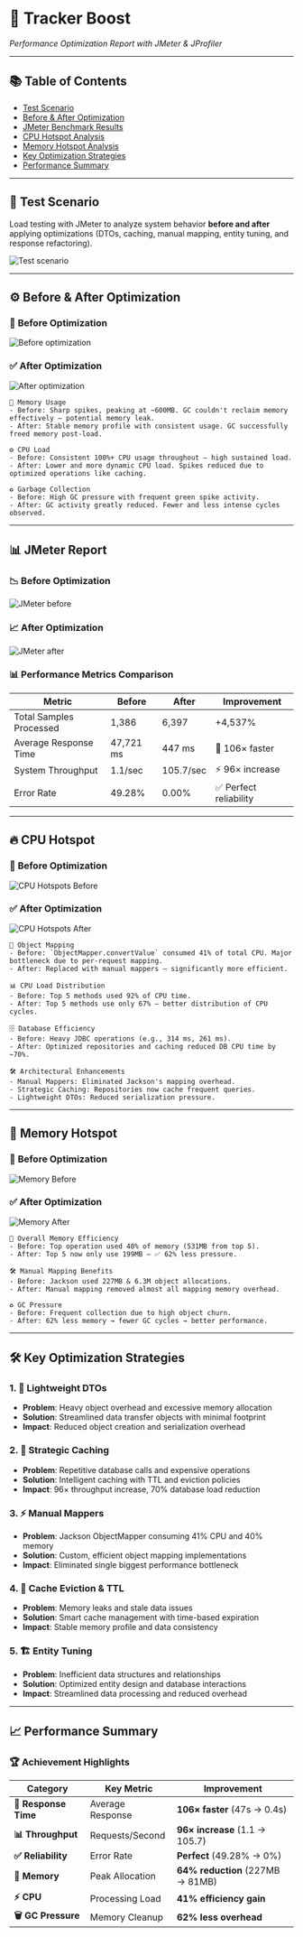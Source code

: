 
# 🚀 **Tracker Boost**
*Performance Optimization Report with JMeter & JProfiler*

---

## 📚 Table of Contents
- [Test Scenario](#-test-scenario)
- [Before & After Optimization](#-before--after-optimization)
- [JMeter Benchmark Results](#-jmeter-report)
- [CPU Hotspot Analysis](#-cpu-hotspot)
- [Memory Hotspot Analysis](#-memory-hotspot)
- [Key Optimization Strategies](#-key-optimization-strategies)
- [Performance Summary](#-performance-summary)

---

## 🧪 Test Scenario
Load testing with JMeter to analyze system behavior **before and after** applying optimizations (DTOs, caching, manual mapping, entity tuning, and response refactoring).

![Test scenario](images/test-case.png)

---

## ⚙️ Before & After Optimization

### 🔴 **Before Optimization**
![Before optimization](images/profiler-before.png)

### ✅ **After Optimization**
![After optimization](images/profiler-after.png)

```text
🧠 Memory Usage
- Before: Sharp spikes, peaking at ~600MB. GC couldn't reclaim memory effectively — potential memory leak.
- After: Stable memory profile with consistent usage. GC successfully freed memory post-load.

⚙️ CPU Load
- Before: Consistent 100%+ CPU usage throughout — high sustained load.
- After: Lower and more dynamic CPU load. Spikes reduced due to optimized operations like caching.

♻️ Garbage Collection
- Before: High GC pressure with frequent green spike activity.
- After: GC activity greatly reduced. Fewer and less intense cycles observed.
```

---

## 📊 JMeter Report

### 📉 **Before Optimization**
![JMeter before](images/jmeter-before.png)

### 📈 **After Optimization**
![JMeter after](images/jmeter-after.png)

### 📊 **Performance Metrics Comparison**

| **Metric**               | **Before**      | **After**       | **Improvement**        |
|--------------------------|------------------|------------------|-------------------------|
| Total Samples Processed  | 1,386            | 6,397            | +4,537%                 |
| Average Response Time    | 47,721 ms        | 447 ms           | 🚀 106× faster          |
| System Throughput        | 1.1/sec          | 105.7/sec        | ⚡ 96× increase          |
| Error Rate               | 49.28%           | 0.00%            | ✅ Perfect reliability   |

---

## 🔥 CPU Hotspot

### 🔴 **Before Optimization**
![CPU Hotspots Before](images/cpu-hotspot-before.png)

### ✅ **After Optimization**
![CPU Hotspots After](images/cpu-after.png)

```text
🔄 Object Mapping
- Before: `ObjectMapper.convertValue` consumed 41% of total CPU. Major bottleneck due to per-request mapping.
- After: Replaced with manual mappers — significantly more efficient.

📊 CPU Load Distribution
- Before: Top 5 methods used 92% of CPU time.
- After: Top 5 methods use only 67% — better distribution of CPU cycles.

🗄️ Database Efficiency
- Before: Heavy JDBC operations (e.g., 314 ms, 261 ms).
- After: Optimized repositories and caching reduced DB CPU time by ~70%.

🛠️ Architectural Enhancements
- Manual Mappers: Eliminated Jackson's mapping overhead.
- Strategic Caching: Repositories now cache frequent queries.
- Lightweight DTOs: Reduced serialization pressure.
```

---

## 🧠 Memory Hotspot

### 🔴 **Before Optimization**
![Memory Before](images/memory-hotspot-before.png)

### ✅ **After Optimization**
![Memory After](images/memory-after.png)

```text
💾 Overall Memory Efficiency
- Before: Top operation used 40% of memory (531MB from top 5).
- After: Top 5 now only use 199MB — ✅ 62% less pressure.

🛠️ Manual Mapping Benefits
- Before: Jackson used 227MB & 6.3M object allocations.
- After: Manual mapping removed almost all mapping memory overhead.

♻️ GC Pressure
- Before: Frequent collection due to high object churn.
- After: 62% less memory → fewer GC cycles → better performance.
```

---

## 🛠️ **Key Optimization Strategies**

### **1. 🎯 Lightweight DTOs**
- **Problem**: Heavy object overhead and excessive memory allocation
- **Solution**: Streamlined data transfer objects with minimal footprint
- **Impact**: Reduced object creation and serialization overhead

### **2. 🚀 Strategic Caching**
- **Problem**: Repetitive database calls and expensive operations
- **Solution**: Intelligent caching with TTL and eviction policies
- **Impact**: 96× throughput increase, 70% database load reduction

### **3. ⚡ Manual Mappers**
- **Problem**: Jackson ObjectMapper consuming 41% CPU and 40% memory
- **Solution**: Custom, efficient object mapping implementations
- **Impact**: Eliminated single biggest performance bottleneck

### **4. 🔄 Cache Eviction & TTL**
- **Problem**: Memory leaks and stale data issues
- **Solution**: Smart cache management with time-based expiration
- **Impact**: Stable memory profile and data consistency

### **5. 🏗️ Entity Tuning**
- **Problem**: Inefficient data structures and relationships
- **Solution**: Optimized entity design and database interactions
- **Impact**: Streamlined data processing and reduced overhead

---

## 📈 **Performance Summary**

### **🏆 Achievement Highlights**

| **Category**         | **Key Metric**   | **Improvement**                  |
|----------------------|------------------|----------------------------------|
| **🚀 Response Time** | Average Response | **106× faster** (47s → 0.4s)     |
| **📊 Throughput**    | Requests/Second  | **96× increase** (1.1 → 105.7)   |
| **✅ Reliability**    | Error Rate       | **Perfect** (49.28% → 0%)        |
| **🧠 Memory**        | Peak Allocation  | **64% reduction** (227MB → 81MB) |
| **⚡ CPU**            | Processing Load  | **41% efficiency gain**          |
| **🗑️ GC Pressure**  | Memory Cleanup   | **62% less overhead**            |

